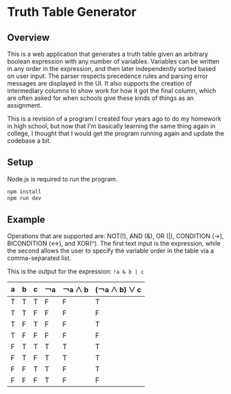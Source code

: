 # Truth Table Generator

## Overview
This is a web application that generates a truth table given an arbitrary boolean expression with any number of variables. Variables can be written in any order in the expression, and then later independently sorted based on user input. The parser respects precedence rules and parsing error messages are displayed in the UI. It also supports the creation of intermediary columns to show work for how it got the final column, which are often asked for when schools give these kinds of things as an assignment.

This is a revision of a program I created four years ago to do my homework in high school, but now that I'm basically learning the same thing again in college, I thought that I would get the program running again and update the codebase a bit.

## Setup

Node.js is required to run the program.

```bash
npm install
npm run dev
```

## Example

Operations that are supported are: NOT(!), AND (&), OR (|), CONDITION (->), BICONDITION (<->), and XOR(^). The first text input is the expression, while the second allows the user to specify the variable order in the table via a comma-separated list.

This is the output for the expression: `!a & b | c`

a|b|c|￢a|￢a ∧ b|(￢a ∧ b) ∨ c
-|-|-|-|-|-
T|T|T|F|F|T
T|T|F|F|F|F
T|F|T|F|F|T
T|F|F|F|F|F
F|T|T|T|T|T
F|T|F|T|T|T
F|F|T|T|F|T
F|F|F|T|F|F
